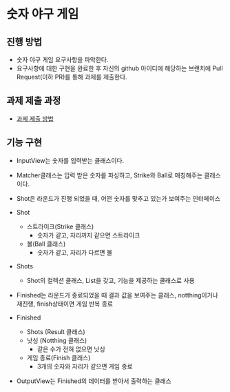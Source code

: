 # 숫자 야구 게임
## 진행 방법
* 숫자 야구 게임 요구사항을 파악한다.
* 요구사항에 대한 구현을 완료한 후 자신의 github 아이디에 해당하는 브랜치에 Pull Request(이하 PR)를 통해 과제를 제출한다.

## 과제 제출 과정
* [과제 제출 방법](https://github.com/next-step/nextstep-docs/tree/master/precourse)

## 기능 구현
* InputView는 숫자를 입력받는 클래스이다.
* Matcher클래스는 입력 받은 숫자를 파싱하고, Strike와 Ball로 매칭해주는 클래스이다.
* Shot은 라운드가 진행 되었을 때, 어떤 숫자를 맞추고 있는가 보여주는 인터페이스
* Shot
    * 스트라이크(Strike 클래스)
      - 숫자가 같고, 자리까지 같으면 스트라이크 
    * 볼(Ball 클래스)
      - 숫자가 같고, 자리가 다르면 볼

* Shots
  * Shot의 컬렉션 클래스, List<Shot>을 갖고, 기능을 제공하는 클래스로 사용
    
* Finished는 라운드가 종료되었을 때 결과 값을 보여주는 클래스, notthing이거나  재진행, finish상태이면 게임 반복 종료 
* Finished
    * Shots (Result 클래스)
    * 낫싱 (Notthing 클래스)
      - 같은 수가 전혀 없으면 낫싱
    * 게임 종료(Finish 클래스)
      - 3개의 숫자와 자리가 같으면 게임 종료

* OutputView는 Finished의 데이터를 받아서 출력하는 클래스    